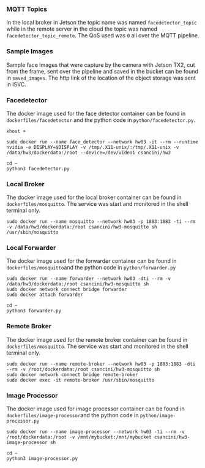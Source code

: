 ### MQTT Topics
In the local broker in Jetson the topic name was named ```facedetector_topic``` while in the remote server in the cloud the topic was named ```facedetector_topic_remote```. The QoS used was ```0``` all over the MQTT pipeline.

### Sample Images
Sample face images that were capture by the camera with Jetson TX2, cut from the frame, sent over the pipeline and saved in the bucket can be found in  ```saved_images```. The http link of the location of the object storage was sent in ISVC.

### Facedetector

The docker image used for the face detector container can be found in ```dockerfiles/facedetector``` and the python code in ```python/facedetector.py```.
```
xhost +

sudo docker run --name face_detector --network hw03 -it --rm --runtime nvidia -e DISPLAY=$DISPLAY -v /tmp/.X11-unix/:/tmp/.X11-unix -v /data/hw3/dockerdata:/root --device=/dev/video1 csancini/hw3

cd ~
python3 facedetector.py
```

### Local Broker


The docker image used for the local broker container  can be found in ```dockerfiles/mosquitto```. The service was start and monitored in the shell terminal only.
```
sudo docker run --name mosquitto --network hw03 -p 1883:1883 -ti --rm -v /data/hw3/dockerdata:/root csancini/hw3-mosquitto sh
/usr/sbin/mosquitto
```

### Local Forwarder

The docker image used for the forwarder container  can be found in ```dockerfiles/mosquitto```and the python code in ```python/forwarder.py```
```
sudo docker run --name forwarder --network hw03 -dti --rm -v /data/hw3/dockerdata:/root csancini/hw3-mosquitto sh
sudo docker network connect bridge forwarder
sudo docker attach forwarder

cd ~
python3 forwarder.py
```

### Remote Broker

The docker image used for the remote broker container  can be found in ```dockerfiles/mosquitto```. The service was start and monitored in the shell terminal only.

```
sudo docker run --name remote-broker --network hw03 -p 1883:1883 -dti --rm -v /root/dockerdata:/root csancini/hw3-mosquitto sh
sudo docker network connect bridge remote-broker
sudo docker exec -it remote-broker /usr/sbin/mosquitto
```

### Image Processor

The docker image used for image processor container  can be found in ```dockerfiles/image-processor```and the python code in ```python/image-processor.py```

```
sudo docker run --name image-processor --network hw03 -ti --rm -v /root/dockerdata:/root -v /mnt/mybucket:/mnt/mybucket csancini/hw3-image-processor sh

cd ~
python3 image-processor.py
```

